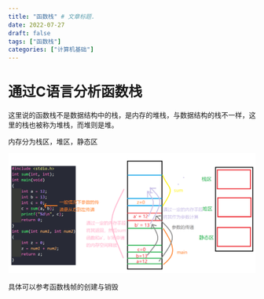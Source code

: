 ```yaml
---
title: "函数栈" # 文章标题.
date: 2022-07-27
draft: false
tags: ["函数栈"]
categories: ["计算机基础"]
---
```

# 通过C语言分析函数栈

这里说的函数栈不是数据结构中的栈，是内存的堆栈，与数据结构的栈不一样，这里的栈也被称为堆栈，而堆则是堆。

内存分为栈区，堆区，静态区

![函数栈](./函数栈.jpg)

具体可以参考函数栈帧的创建与销毁
